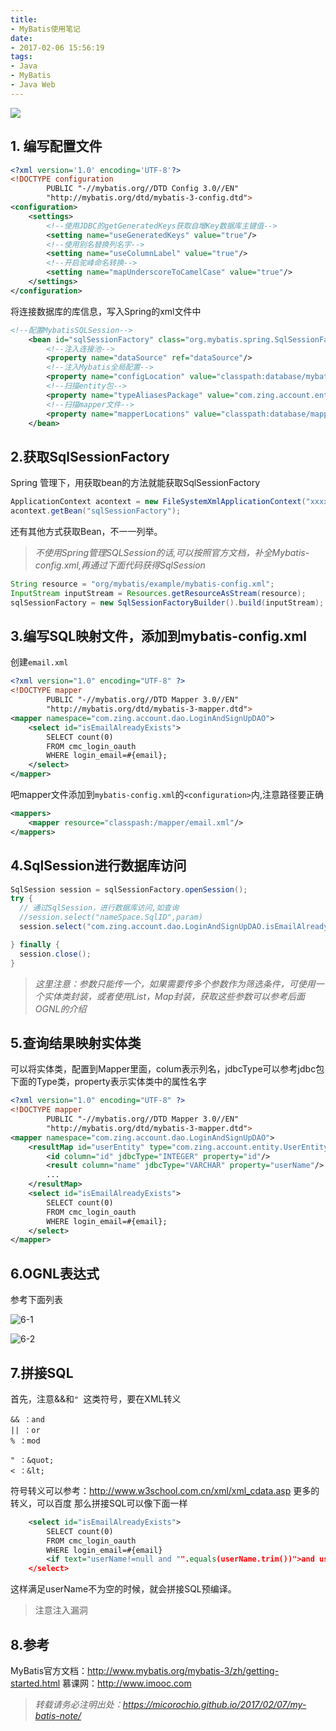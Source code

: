 ```yaml
---
title:
- MyBatis使用笔记
date:
- 2017-02-06 15:56:19
tags:
- Java
- MyBatis
- Java Web
---
```

![](http://upload-images.jianshu.io/upload_images/1112615-9f3500165cc54a1c.png?imageMogr2/auto-orient/strip%7CimageView2/2/w/1240)


## 1. 编写配置文件
<!--more-->
```xml
<?xml version='1.0' encoding='UTF-8'?>
<!DOCTYPE configuration
        PUBLIC "-//mybatis.org//DTD Config 3.0//EN"
        "http://mybatis.org/dtd/mybatis-3-config.dtd">
<configuration>
    <settings>
        <!--使用JDBC的getGeneratedKeys获取自增Key数据库主键值-->
        <setting name="useGeneratedKeys" value="true"/>
        <!--使用别名替换列名字-->
        <setting name="useColumnLabel" value="true"/>
        <!--开启驼峰命名转换-->
        <setting name="mapUnderscoreToCamelCase" value="true"/>
    </settings>
</configuration>
```
将连接数据库的库信息，写入Spring的xml文件中
```xml
<!--配置MybatisSQLSession-->
    <bean id="sqlSessionFactory" class="org.mybatis.spring.SqlSessionFactoryBean">
        <!--注入连接池-->
        <property name="dataSource" ref="dataSource"/>
        <!--注入Mybatis全局配置-->
        <property name="configLocation" value="classpath:database/mybatis-config.xml"/>
        <!--扫描entity包-->
        <property name="typeAliasesPackage" value="com.zing.account.entity"/>
        <!--扫描mapper文件-->
        <property name="mapperLocations" value="classpath:database/mapper/*.xml"/>
    </bean>

```

## 2.获取SqlSessionFactory
Spring 管理下，用获取bean的方法就能获取SqlSessionFactory
```java
ApplicationContext acontext = new FileSystemXmlApplicationContext("xxxx.xml");
acontext.getBean("sqlSessionFactory");
```
还有其他方式获取Bean，不一一列举。

>*不使用Spring管理SQLSession的话,可以按照官方文档，补全Mybatis-config.xml,再通过下面代码获得SqlSession*

```java
String resource = "org/mybatis/example/mybatis-config.xml";
InputStream inputStream = Resources.getResourceAsStream(resource);
sqlSessionFactory = new SqlSessionFactoryBuilder().build(inputStream);
```

## 3.编写SQL映射文件，添加到mybatis-config.xml
创建`email.xml`
```xml
<?xml version="1.0" encoding="UTF-8" ?>
<!DOCTYPE mapper
        PUBLIC "-//mybatis.org//DTD Mapper 3.0//EN"
        "http://mybatis.org/dtd/mybatis-3-mapper.dtd">
<mapper namespace="com.zing.account.dao.LoginAndSignUpDAO">
    <select id="isEmailAlreadyExists">
        SELECT count(0)
        FROM cmc_login_oauth
        WHERE login_email=#{email};
    </select>
</mapper>
```
吧mapper文件添加到`mybatis-config.xml`的`<configuration>`内,注意路径要正确
```xml
<mappers>
    <mapper resource="classpash:/mapper/email.xml"/>
</mappers>
```


## 4.SqlSession进行数据库访问
```java
SqlSession session = sqlSessionFactory.openSession();
try {
  // 通过SqlSession，进行数据库访问,如查询
  //session.select("nameSpace.SqlID",param)
  session.select("com.zing.account.dao.LoginAndSignUpDAO.isEmailAlreadyExists","1234@zing.com");

} finally {
  session.close();
}
```
> *这里注意：参数只能传一个，如果需要传多个参数作为筛选条件，可使用一个实体类封装，或者使用List，Map封装，获取这些参数可以参考后面OGNL的介绍*

## 5.查询结果映射实体类
可以将实体类，配置到Mapper里面，colum表示列名，jdbcType可以参考jdbc包下面的Type类，property表示实体类中的属性名字
```xml
<?xml version="1.0" encoding="UTF-8" ?>
<!DOCTYPE mapper
        PUBLIC "-//mybatis.org//DTD Mapper 3.0//EN"
        "http://mybatis.org/dtd/mybatis-3-mapper.dtd">
<mapper namespace="com.zing.account.dao.LoginAndSignUpDAO">
    <resultMap id="userEntity" type="com.zing.account.entity.UserEntity">
        <id column="id" jdbcType="INTEGER" property="id"/>
        <result column="name" jdbcType="VARCHAR" property="userName"/>
        ...
    </resultMap>
    <select id="isEmailAlreadyExists">
        SELECT count(0)
        FROM cmc_login_oauth
        WHERE login_email=#{email};
    </select>
</mapper>
```

## 6.OGNL表达式

参考下面列表

![6-1](http://upload-images.jianshu.io/upload_images/1112615-93adf63d365a7038.png?imageMogr2/auto-orient/strip%7CimageView2/2/w/1240)


![6-2](http://upload-images.jianshu.io/upload_images/1112615-839ad13f438bac6b.png?imageMogr2/auto-orient/strip%7CimageView2/2/w/1240)

## 7.拼接SQL
首先，注意&&和`" `这类符号，要在XML转义
```
&& ：and
|| ：or
% ：mod

" ：&quot;
< ：&lt;
```
符号转义可以参考：http://www.w3school.com.cn/xml/xml_cdata.asp
更多的转义，可以百度
那么拼接SQL可以像下面一样
```xml
    <select id="isEmailAlreadyExists">
        SELECT count(0)
        FROM cmc_login_oauth
        WHERE login_email=#{email}
        <if text="userName!=null and "".equals(userName.trim())">and user_name=#{userName}</if>
    </select>
```
这样满足userName不为空的时候，就会拼接SQL预编译。
> 注意注入漏洞

## 8.参考
MyBatis官方文档：http://www.mybatis.org/mybatis-3/zh/getting-started.html
慕课网：http://www.imooc.com

> *转载请务必注明出处：https://micorochio.github.io/2017/02/07/my-batis-note/*